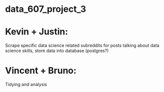# data_607_project_3

# Kevin + Justin: 
Scrape specific data science related subreddits for posts talking about data science skills, store data into database (postgres?)

# Vincent + Bruno: 
Tidying and analysis
